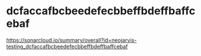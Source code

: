 # dcfaccafbcbeedefecbbeffbdeffbaffcebaf
https://sonarcloud.io/summary/overall?id=neojarvis-testing_dcfaccafbcbeedefecbbeffbdeffbaffcebaf
